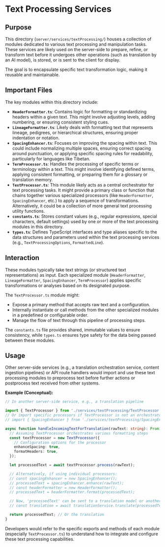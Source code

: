 # Text Processing Services

## Purpose

This directory (`server/services/textProcessing/`) houses a collection of modules dedicated to various text processing and manipulation tasks. These services are likely used on the server-side to prepare, refine, or transform text before it undergoes other operations (such as translation by an AI model), is stored, or is sent to the client for display.

The goal is to encapsulate specific text transformation logic, making it reusable and maintainable.

## Important Files

The key modules within this directory include:

- **`HeaderFormatter.ts`**: Contains logic for formatting or standardizing headers within a given text. This might involve adjusting levels, adding numbering, or ensuring consistent styling cues.
- **`LineageFormatter.ts`**: Likely deals with formatting text that represents lineage, pedigrees, or hierarchical structures, ensuring proper indentation or notation.
- **`SpacingEnhancer.ts`**: Focuses on improving the spacing within text. This could include normalizing multiple spaces, ensuring correct spacing around punctuation, or applying specific spacing rules for readability, particularly for languages like Tibetan.
- **`TermProcessor.ts`**: Handles the processing of specific terms or terminology within a text. This might involve identifying defined terms, applying consistent formatting, or preparing them for a glossary or translation memory.
- **`TextProcessor.ts`**: This module likely acts as a central orchestrator for text processing tasks. It might provide a primary class or function that chains together various specialized processors (like `HeaderFormatter`, `SpacingEnhancer`, etc.) to apply a sequence of transformations. Alternatively, it could be a collection of more general text processing utility functions.
- **`constants.ts`**: Stores constant values (e.g., regular expressions, special characters, default settings) used by one or more of the text processing modules in this directory.
- **`types.ts`**: Defines TypeScript interfaces and type aliases specific to the data structures and parameters used within the text processing services (e.g., `TextProcessingOptions`, `FormattedLine`).

## Interaction

These modules typically take text strings (or structured text representations) as input. Each specialized module (`HeaderFormatter`, `LineageFormatter`, `SpacingEnhancer`, `TermProcessor`) applies specific transformations or analyses based on its designated purpose.

The `TextProcessor.ts` module might:
- Expose a primary method that accepts raw text and a configuration.
- Internally instantiate or call methods from the other specialized modules in a predefined or configurable order.
- Manage the flow of text through this pipeline of processing steps.

The `constants.ts` file provides shared, immutable values to ensure consistency, while `types.ts` ensures type safety for the data being passed between these modules.

## Usage

Other server-side services (e.g., a translation orchestration service, content ingestion pipelines) or API route handlers would import and use these text processing modules to preprocess text before further actions or postprocess text received from other systems.

**Example (Conceptual):**

```typescript
// In another server-side service, e.g., a translation pipeline

import { TextProcessor } from './services/textProcessing/TextProcessor'; // Adjust path as needed
// Or import specific processors if TextProcessor is not an orchestrator:
// import { SpacingEnhancer } from './services/textProcessing/SpacingEnhancer';

async function handleIncomingTextForTranslation(rawText: string): Promise<string> {
  // Assuming TextProcessor orchestrates various formatting steps
  const textProcessor = new TextProcessor({
    // Configuration options for the processor
    enhanceSpacing: true,
    formatHeaders: true,
  });

  let processedText = await textProcessor.process(rawText);

  // Alternatively, if using individual processors:
  // const spacingEnhancer = new SpacingEnhancer();
  // processedText = spacingEnhancer.enhance(rawText);
  // const headerFormatter = new HeaderFormatter();
  // processedText = headerFormatter.format(processedText);

  // Now, 'processedText' can be sent to a translation model or another service
  // const translation = await translationService.translate(processedText);

  return processedText; // Or the translation
}
```

Developers would refer to the specific exports and methods of each module (especially `TextProcessor.ts`) to understand how to integrate and configure these text processing capabilities.
